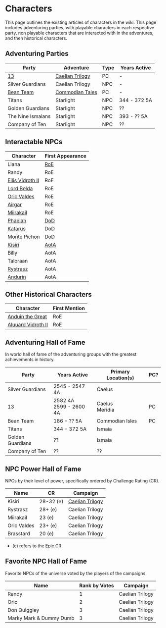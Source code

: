 # Characters

This page outlines the existing articles of characters in the wiki. This page includes adventuring parties, with playable characters in each respective party, non playable characters that are interacted with in the adventures, and then historical characters.

## Adventuring Parties

| Party | Adventure | Type | Years Active |
| - | - | - | - |
| [13](13/13.md) | [Caelian Trilogy](../Campaigns/caelian_trilogy.md) | PC | - |
| Silver Guardians | Caelian Trilogy | NPC | - |
| [Bean Team](bean_team/bean_team.md) | [Commodian Tales](../Campaigns/commodian_tales.md) | PC | - |
| Titans | Starlight | NPC | 344 - 372 5A |
| Golden Guardians | Starlight | NPC | ?? |
| The Nine Ismaians | Starlight | NPC | 393 - ?? 5A |
| Company of Ten | Starlight | NPC | ?? |

## Interactable NPCs

| Character | First Appearance |
| - | - |
| Liana [](TODO) | [RoE](../Campaigns/caelian_trilogy.md#rise-of-ebrihan) |
| Randy [](TODO) | RoE |
| [Eilis Vidroth II](eilis_vidroth.md) | RoE |
| [Lord Belda](saywin_belda.md) | RoE |
| [Oric Valdes](oric_valdes.md) | RoE |
| [Airgar](airgar.md) | RoE |
| [Miirakail](miirakail.md) | RoE |
| [Phaelah](phaelah.md) | [DoD](../Campaigns/caelian_trilogy.md#death-of-a-dragon) |
| [Katarus](katarus.md) | DoD |
| Monte Pichon [](TODO) | DoD |
| [Kisiri](kisiri.md) | [AotA](../Campaigns/caelian_trilogy.md#ascension-of-the-ancient) |
| Billy [](TODO) | AotA
| Taloraan [](TODO) | AotA |
| [Rystrasz](rystrasz.md) | AotA |
| [Andurin](andurin.md) | AotA |

## Other Historical Characters

| Character | First Mention |
| - | - |
| [Anduin the Great](anduin_the_great.md) | RoE |
| [Aluuard Vidroth II](aluuard_vidroth.md) | RoE |

## Adventuring Hall of Fame

In world hall of fame of the adventuring groups with the greatest achievements in history.

| Party | Years Active | Primary Location(s) | PC? |
| - | - | - | - |
| Silver Guardians | 2545 - 2547 4A | Caelus |
| 13 | 2582 4A<br>2599 - 2600 4A | Caelus<br>Meridia | PC |
| Bean Team | 186 - ?? 5A | Commodian Isles | PC |
| Titans | 344 - 372 5A | Ismaia |
| Golden Guardians | ?? | Ismaia |
| Company of Ten | ?? | ?? |

## NPC Power Hall of Fame

NPCs by their level of power, specifically ordered by Challenge Rating (CR).

| Name | CR | Campaign |
| - | - | - |
| Kisiri | 28-32 (e) | [Caelian Trilogy](../Campaigns/caelian_trilogy.md) |
| Rystrasz | 28+ (e) | Caelian Trilogy |
| Miirakail | 23 (e) | Caelian Trilogy |
| Oric Valdes | 23+ (e) | Caelian Trilogy |
| Brasstard | 20 (e) | Caelian Trilogy |

* (e) refers to the Epic CR

## Favorite NPC Hall of Fame

Favorite NPCs of the universe voted by the players of the campaigns.

| Name | Rank by Votes | Campaign |
| - | - | - |
| Randy | 1 | Caelian Trilogy |
| Oric | 2 | Caelian Trilogy |
| Don Quiggley | 3 | Caelian Trilogy |
| Marky Mark & Dummy Dumb | 3 | Caelian Trilogy |
